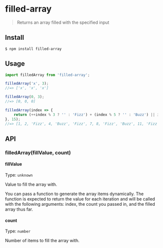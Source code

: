 # filled-array

> Returns an array filled with the specified input

## Install

```
$ npm install filled-array
```

## Usage

```js
import filledArray from 'filled-array';

filledArray('x', 3);
//=> ['x', 'x', 'x']

filledArray(0, 3);
//=> [0, 0, 0]

filledArray(index => {
	return (++index % 3 ? '' : 'Fizz') + (index % 5 ? '' : 'Buzz') || index;
}, 15);
//=> [1, 2, 'Fizz', 4, 'Buzz', 'Fizz', 7, 8, 'Fizz', 'Buzz', 11, 'Fizz', 13, 14, 'FizzBuzz']
```

## API

### filledArray(fillValue, count)

#### fillValue

Type: `unknown`

Value to fill the array with.

You can pass a function to generate the array items dynamically. The function is expected to return the value for each iteration and will be called with the following arguments: index, the count you passed in, and the filled array thus far.

#### count

Type: `number`

Number of items to fill the array with.

